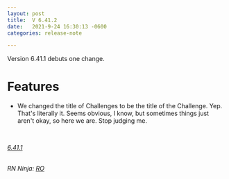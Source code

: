 ```yaml
---
layout: post
title:  V 6.41.2
date:   2021-9-24 16:30:13 -0600
categories: release-note

---
```

Version 6.41.1 debuts one change.  

# Features

- We changed the title of Challenges to be the title of the Challenge. Yep. That's literally it. Seems obvious, I know, but sometimes things just aren't okay, so here we are. Stop judging me. 

<br/>


*[6.41.1](https://github.com/streetparking/my-streetparking/releases/tag/v6.41.1)*
<br/>
<br/>

_RN Ninja: [RO](https://github.com/robyanna)_
 
 
 